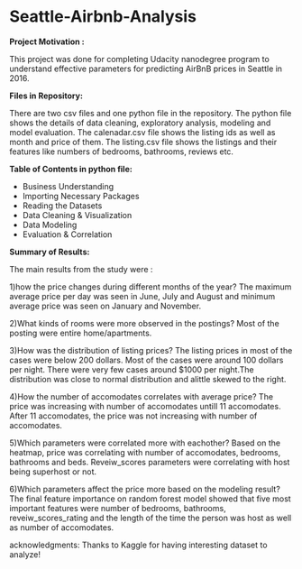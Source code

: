 # Seattle-Airbnb-Analysis

**Project Motivation :**

This project was done for completing Udacity nanodegree program to understand effective parameters for predicting AirBnB prices in Seattle in 2016.

**Files in Repository:**

There are two csv files and one python file in the repository. The python file shows the details of data cleaning, exploratory analysis, modeling and model evaluation.
The calenadar.csv file shows the listing ids as well as month and price of them.
The listing.csv file shows the listings and their features like numbers of bedrooms, bathrooms, reviews etc.


**Table of Contents in python file:**

* Business Understanding
* Importing Necessary Packages
* Reading the Datasets
* Data Cleaning & Visualization
* Data Modeling
* Evaluation & Correlation

**Summary of Results:**

The main results from the study were :

1)how the price changes during different months of the year?
The maximum average price per day was seen in June, July and August and minimum average price was seen on January and November.

2)What kinds of rooms were more observed in the postings?
Most of the posting were entire home/apartments.

3)How was the distribution of listing prices?
The listing prices in most of the cases were below 200 dollars. Most of the cases were around 100 dollars per night. There were very few cases around $1000 per night.The distribution was close to normal distribution and alittle skewed to the right.

4)How the number of accomodates correlates with average price?
The price was increasing with number of accomodates untill 11 accomodates. After 11 accomodates, the price was not increasing with number of accomodates.

5)Which parameters were correlated more with eachother?
Based on the heatmap, price was correlating with number of accomodates, bedrooms, bathrooms and beds. Reveiw_scores parameters were correlating with host being superhost or not.

6)Which parameters affect the price more based on the modeling result?
The final feature importance on random forest model showed that five most important features were number of bedrooms, bathrooms, reveiw_scores_rating and the length of the time the person was host as well as number of accomodates.

acknowledgments:
Thanks to Kaggle for having interesting dataset to analyze!
